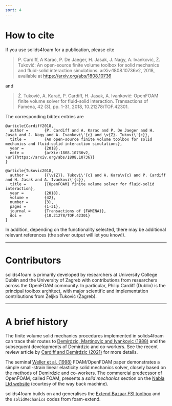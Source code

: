 ```yaml
---
sort: 4
---
```


# How to cite

If you use solids4foam for a publication, please cite

> P. Cardiff, A Karac, P. De Jaeger, H. Jasak, J. Nagy, A. Ivanković, Ž. Tuković: An open-source finite volume toolbox for solid mechanics and fluid-solid interaction simulations. arXiv:1808.10736v2, 2018, available at https://arxiv.org/abs/1808.10736

and

> Ž. Tuković, A. Karač, P. Cardiff, H. Jasak, A. Ivanković: OpenFOAM finite volume solver for fluid-solid interaction.  Transactions of Famena, 42 (3), pp. 1-31, 2018, 10.21278/TOF.42301.

The corresponding bibtex entries are

```
@article{Cardiff2018,
  author =       {P. Cardiff and A. Karac and P. De Jaeger and H. Jasak and J. Nagy and A. Ivankovi\'{c} and \v{Z}. Tukovi\'{c}},
  title =        {An open-source finite volume toolbox for solid mechanics and fluid-solid interaction simulations},
  year =         {2018},
  note =         {arXiv:1808.10736v2, \url{https://arxiv.org/abs/1808.10736}}
}

@article{Tukovic2018,
  author =       {{\v{Z}}. Tukovi\'{c} and A. Kara\v{c} and P. Cardiff and H. Jasak and A. Ivankovi\'{c}},
  title =        {{OpenFOAM} finite volume solver for fluid-solid interaction},
  year =         {2018},
  volume =       {42},
  number =       {3},
  pages =        {1-31},
  journal =      {Transactions of {FAMENA}},
  doi =          {10.21278/TOF.42301}
}
```

In addition, depending on the functionality selected, there may be additional relevant references (the solver output will let you know!).

---

# Contributors

solids4foam is primarily developed by researchers at University College Dublin and the University of Zagreb with contributions from researchers across the OpenFOAM community. In particular, Philip Cardiff (Dublin) is the principal toolbox architect, with major scientific and implementation contributions from Željko Tuković (Zagreb).

---

# A brief history

<!-- markdown-link-check-disable -->
The finite volume solid mechanics procedures implemented in solids4foam can trace their routes to [Demirdzic, Martinovic and Ivankovic (1988)](https://tinyurl.com/demirdzic1988) and the subsequent developments of Demirdzic and co-workers. See the recent review article by [Cardiff and Demirdzic (2021)](https://link.springer.com/article/10.1007/s11831-020-09523-0#citeas) for more details.

The seminal [Weller et al. (1998)](https://aip.scitation.org/doi/abs/10.1063/1.168744) FOAM/OpenFOAM paper demonstrates a simple small-strain linear elasticity solid mechanics solver, closely based on the methods of Demirdzic and co-workers. The commercial predecssor of OpenFOAM, called FOAM, presents a *solid mechanics* section on the [Nabla Ltd website](https://web.archive.org/web/20041217102538/http://www.nabla.co.uk/main/solids.html#solids) (courtesy of the way back machine).

solids4foam builds on and generalises the [Extend Bazaar FSI toolbox](https://tinyurl.com/extendBazaar) and the `solidMechanics` codes from foam-extend.
<!-- markdown-link-check-enable -->